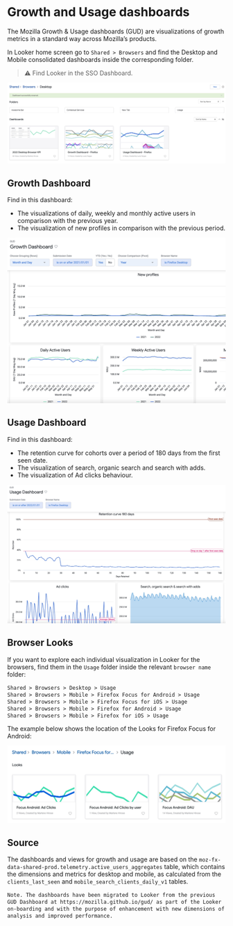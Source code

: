 # Growth and Usage dashboards

The Mozilla Growth & Usage dashboards (GUD) are visualizations of growth metrics in a standard way across Mozilla’s products.

In Looker home screen go to `Shared > Browsers` and find the Desktop and Mobile consolidated dashboards inside the corresponding folder.

> ⚠️ Find Looker in the SSO Dashboard.

![](../../assets/Looker_screenshots/browsers_desktop.jpg)


## Growth Dashboard

Find in this dashboard:
- The visualizations of daily, weekly and monthly active users in comparison with the previous year.
- The visualization of new profiles in comparison with the previous period.

![Growth dashboard](../../assets/Looker_screenshots/browsers_growth.jpg)

## Usage Dashboard

Find in this dashboard:
- The retention curve for cohorts over a period of 180 days from the first seen date.
- The visualization of search, organic search and search with adds.
- The visualization of Ad clicks behaviour.

![Usage dashboard](../../assets/Looker_screenshots/browsers_usage.jpg)

## Browser Looks

If you want to explore each individual visualization in Looker for the browsers, find them in the `Usage` folder inside the relevant `browser name` folder:

	Shared > Browsers > Desktop > Usage
	Shared > Browsers > Mobile > Firefox Focus for Android > Usage
	Shared > Browsers > Mobile > Firefox Focus for iOS > Usage
	Shared > Browsers > Mobile > Firefox for Android > Usage
	Shared > Browsers > Mobile > Firefox for iOS > Usage

The example below shows the location of the Looks for Firefox Focus for Android:

![](../../assets/Looker_screenshots/browsers_usage_views.jpg)

## Source
The dashboards and views for growth and usage are based on the `moz-fx-data-shared-prod.telemetry.active_users_aggregates` table, which contains the dimensions and metrics for desktop and mobile, as calculated from the `clients_last_seen` and `mobile_search_clients_daily_v1` tables.

	Note. The dashboards have been migrated to Looker from the previous GUD Dashboard at https://mozilla.github.io/gud/ as part of the Looker on-boarding and with the purpose of enhancement with new dimensions of analysis and improved performance.
